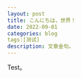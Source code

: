 ```yaml
---
layout: post
title: こんにちは，世界！
date: 2022-09-01
categories: blog
tags:[测试]
description: 文章金句。
---
```


Test。












